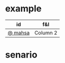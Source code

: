 # example
| id       | f&l      |
|----------|----------|
|[ @ mahsa][1] | Column 2 |


  [1]: https://github.com/mahsa-ui
# senario
  [2]:https://github.com/mahsa-ui/example/blob/main/scenario.md
